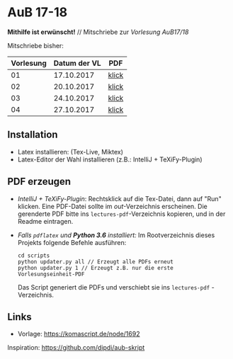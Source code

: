 # AuB 17-18

**Mithilfe ist erwünscht!** // Mitschriebe zur *Vorlesung AuB17/18*

Mitschriebe bisher:

|Vorlesung      | Datum der VL |PDF                                    |
|---------------|--------------|---------------------------------------|
|01             | 17.10.2017   |[klick](lectures-pdf/lecture01.pdf)    |
|02             | 20.10.2017   |[klick](lectures-pdf/lecture02.pdf)    |
|03             | 24.10.2017   |[klick](lectures-pdf/lecture03.pdf)    |
|04             | 27.10.2017   |[klick](lectures-pdf/lecture04.pdf)    |

## Installation
- Latex installieren: (Tex-Live, Miktex)
- Latex-Editor der Wahl installieren (z.B.: IntelliJ + TeXiFy-Plugin)

## PDF erzeugen
* *IntelliJ + TeXiFy-Plugin*: Rechtsklick auf die Tex-Datei, dann auf "Run" klicken. Eine PDF-Datei sollte im *out*-Verzeichnis erscheinen.
Die gerenderte PDF bitte ins `lectures-pdf`-Verzeichnis kopieren, und in der Readme eintragen.

* *Falls `pdflatex` und **Python 3.6** installiert:* Im Rootverzeichnis dieses Projekts folgende Befehle ausführen:

    ```
    cd scripts
    python updater.py all // Erzeugt alle PDFs erneut
    python updater.py 1 // Erzeugt z.B. nur die erste Vorlesungseinheit-PDF
    ```

    Das Script generiert die PDFs und verschiebt sie ins `lectures-pdf` - Verzeichnis.

## Links
- Vorlage: https://komascript.de/node/1692

Inspiration: https://github.com/dipdi/aub-skript

